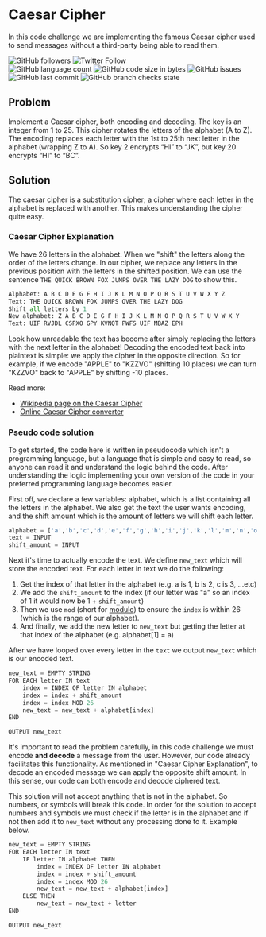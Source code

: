 # Caesar Cipher
In this code challenge we are implementing the famous Caesar cipher used to send messages without a third-party being able to read them. 

![GitHub followers](https://img.shields.io/github/followers/hrszpuk?style=social)
![Twitter Follow](https://img.shields.io/twitter/follow/hrszpuk?style=social)
<br>
![GitHub language count](https://img.shields.io/github/languages/count/CodingChallengesBooklet/CasearCipher?style=for-the-badge)
![GitHub code size in bytes](https://img.shields.io/github/languages/code-size/CodingChallengesBooklet/CasearCipher?style=for-the-badge)
![GitHub issues](https://img.shields.io/github/issues/CodingChallengesBooklet/CasearCipher?style=for-the-badge)
![GitHub last commit](https://img.shields.io/github/last-commit/CodingChallengesBooklet/CasearCipher?style=for-the-badge)
![GitHub branch checks state](https://img.shields.io/github/checks-status/CodingChallengesBooklet/CasearCipher/main?style=for-the-badge)

## Problem
Implement a Caesar cipher, both encoding and decoding. The key is an integer from 1 to 25. This cipher rotates the letters of the alphabet (A to Z). The encoding replaces each letter with the 1st to 25th next letter in the alphabet (wrapping Z to A). So key 2 encrypts “HI” to “JK”, but key 20 encrypts “HI” to “BC”.

## Solution
The caesar cipher is a substitution cipher; a cipher where each letter in the alphabet is replaced with another.
This makes understanding the cipher quite easy.

### Caesar Cipher Explanation
We have 26 letters in the alphabet. 
When we "shift" the letters along the order of the letters change.
In our cipher, we replace any letters in the previous position with the letters in the shifted position.
We can use the sentence `THE QUICK BROWN FOX JUMPS OVER THE LAZY DOG` to show this.
```python
Alphabet: A B C D E G F H I J K L M N O P Q R S T U V W X Y Z
Text: THE QUICK BROWN FOX JUMPS OVER THE LAZY DOG
Shift all letters by 1
New alphabet: Z A B C D E G F H I J K L M N O P Q R S T U V W X Y
Text: UIF RVJDL CSPXO GPY KVNQT PWFS UIF MBAZ EPH
```
Look how unreadable the text has become after simply replacing the letters with the next letter in the alphabet!
Decoding the encoded text back into plaintext is simple: we apply the cipher in the opposite direction.
So for example, if we encode "APPLE" to "KZZVO" (shifting 10 places) we can turn "KZZVO" back to "APPLE" by shifting -10 places.

Read more:
- [Wikipedia page on the Caesar Cipher](https://en.wikipedia.org/wiki/Caesar_cipher)
- [Online Caesar Cipher converter](https://cryptii.com/pipes/caesar-cipher)

### Pseudo code solution
To get started, the code here is written in pseudocode which isn't a programming language, but a language that is simple 
and easy to read, so anyone can read it and understand the logic behind the code. 
After understanding the logic implementing your own version of the code in your preferred programming language becomes easier.

First off, we declare a few variables: alphabet, which is a list containing all the letters in the alphabet.
We also get the text the user wants encoding, and the shift amount which is the amount of letters we will shift each letter.
```python
alphabet = ['a','b','c','d','e','f','g','h','i','j','k','l','m','n','o','p','q','r','s','t','u','v','w','x','y','z']
text = INPUT
shift_amount = INPUT
```

Next it's time to actually encode the text.
We define `new_text` which will store the encoded text.
For each letter in text we do the following:
1. Get the index of that letter in the alphabet (e.g. a is 1, b is 2, c is 3, ...etc)
2. We add the `shift_amount` to the index (if our letter was "a" so an index of 1 it would now be 1 + `shift_amount`)
3. Then we use `mod` (short for [modulo](https://www.mathsisfun.com/definitions/modulo-operation.html)) to ensure the `index` is within 26 (which is the range of our alphabet).
4. And finally, we add the new letter to `new_text` but getting the letter at that index of the alphabet (e.g. alphabet[1] = a)

After we have looped over every letter in the `text` we output `new_text` which is our encoded text.
```python
new_text = EMPTY STRING
FOR EACH letter IN text
    index = INDEX OF letter IN alphabet
    index = index + shift_amount
    index = index MOD 26
    new_text = new_text + alphabet[index]
END

OUTPUT new_text
```

It's important to read the problem carefully, in this code challenge we must encode **and decode** a message from the user.
However, our code already facilitates this functionality.
As mentioned in "Caesar Cipher Explanation", to decode an encoded message we can apply the opposite shift amount.
In this sense, our code can both encode and decode ciphered text.

This solution will not accept anything that is not in the alphabet. So numbers, or symbols will break this code.
In order for the solution to accept numbers and symbols we must check if the letter is in the alphabet and if not 
then add it to `new_text` without any processing done to it. Example below.
```python
new_text = EMPTY STRING
FOR EACH letter IN text
    IF letter IN alphabet THEN
        index = INDEX OF letter IN alphabet
        index = index + shift_amount
        index = index MOD 26
        new_text = new_text + alphabet[index]
    ELSE THEN
        new_text = new_text + letter
END

OUTPUT new_text
```

